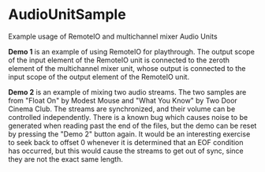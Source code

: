 AudioUnitSample
===============

Example usage of RemoteIO and multichannel mixer Audio Units

**Demo 1** is an example of using RemoteIO for playthrough. The output scope of the input element of the RemoteIO unit is connected to the zeroth element of the multichannel mixer unit, whose output is connected to the input scope of the output element of the RemoteIO unit. 

**Demo 2** is an example of mixing two audio streams. The two samples are from "Float On" by Modest Mouse and "What You Know" by Two Door Cinema Club. The streams are synchronized, and their volume can be controlled independently. There is a known bug which causes noise to be generated when reading past the end of the files, but the demo can be reset by pressing the "Demo 2" button again. It would be an interesting exercise to seek back to offset 0 whenever it is determined that an EOF condition has occurred, but this would cause the streams to get out of sync, since they are not the exact same length.
